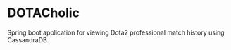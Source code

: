 # DOTACholic
 Spring boot application for viewing Dota2 professional match history using CassandraDB.
